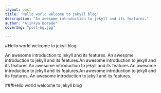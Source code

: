 ```yaml
---
layout: post
title: "Hello world welcome to jekyll blog"
description: "An awesome introduction to jekyll and its features."
author: "Ajinkya Borade"
coverImg: "post-bg.jpg"

---
```



#Hello world welcome to jekyll blog

An awesome introduction to jekyll and its features. An awesome introduction to jekyll and its features.An awesome introduction to jekyll and its features.An awesome introduction to jekyll and its features.An awesome introduction to jekyll and its features.An awesome introduction to jekyll and its features. An awesome introduction to jekyll and its features.


###Hello world welcome to jekyll blog

